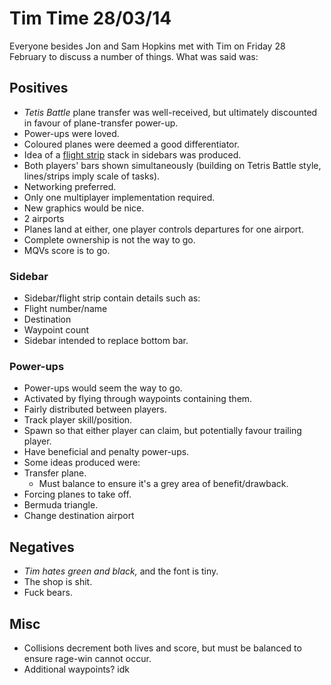 # Tim Time 28/03/14

Everyone besides Jon and Sam Hopkins met with Tim on Friday 28 February to discuss a number of things. What was said was:

## Positives

* _Tetis Battle_ plane transfer was well-received, but ultimately discounted in favour of plane-transfer power-up.
* Power-ups were loved.
* Coloured planes were deemed a good differentiator.
* Idea of a [flight strip](http://en.wikipedia.org/wiki/Flight_progress_strip) stack in sidebars was produced.
* Both players' bars shown simultaneously (building on Tetris Battle style, lines/strips imply scale of tasks).
* Networking preferred.
 * Only one multiplayer implementation required.
* New graphics would be nice.
* 2 airports
 * Planes land at either, one player controls departures for one airport.
 * Complete ownership is not the way to go.
* MQVs score is to go.


### Sidebar

* Sidebar/flight strip contain details such as:
 * Flight number/name
 * Destination
 * Waypoint count
* Sidebar intended to replace bottom bar.
 
### Power-ups

* Power-ups would seem the way to go.
* Activated by flying through waypoints containing them.
* Fairly distributed between players.
 * Track player skill/position.
 * Spawn so that either player can claim, but potentially favour trailing player.
* Have beneficial and penalty power-ups.
* Some ideas produced were:
 * Transfer plane.
   * Must balance to ensure it's a grey area of benefit/drawback.
 * Forcing planes to take off.
 * Bermuda triangle.
 * Change destination airport

## Negatives

* _Tim hates green and black,_ and the font is tiny.
* The shop is shit.
* Fuck bears.

## Misc

* Collisions decrement both lives and score, but must be balanced to ensure rage-win cannot occur.
* Additional waypoints? idk
